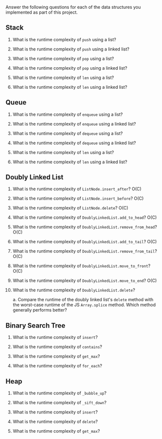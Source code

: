 Answer the following questions for each of the data structures you implemented as part of this project.

## Stack

1. What is the runtime complexity of `push` using a list?

2. What is the runtime complexity of `push` using a linked list?

3. What is the runtime complexity of `pop` using a list?

4. What is the runtime complexity of `pop` using a linked list?

5. What is the runtime complexity of `len` using a list?

6. What is the runtime complexity of `len` using a linked list?

## Queue

1. What is the runtime complexity of `enqueue` using a list?

2. What is the runtime complexity of `enqueue` using a linked list?

3. What is the runtime complexity of `dequeue` using a list?

4. What is the runtime complexity of `dequeue` using a linked list?

5. What is the runtime complexity of `len` using a list?

6. What is the runtime complexity of `len` using a linked list?

## Doubly Linked List

1. What is the runtime complexity of `ListNode.insert_after`?
O(C)
2. What is the runtime complexity of `ListNode.insert_before`?
O(C)
3. What is the runtime complexity of `ListNode.delete`?
O(C)
4. What is the runtime complexity of `DoublyLinkedList.add_to_head`?
O(C)
5. What is the runtime complexity of `DoublyLinkedList.remove_from_head`?
O(C)
6. What is the runtime complexity of `DoublyLinkedList.add_to_tail`?
O(C)
7. What is the runtime complexity of `DoublyLinkedList.remove_from_tail`?
O(C)
8. What is the runtime complexity of `DoublyLinkedList.move_to_front`?
O(C)
9. What is the runtime complexity of `DoublyLinkedList.move_to_end`?
O(C)
10. What is the runtime complexity of `DoublyLinkedList.delete`?

    a. Compare the runtime of the doubly linked list's `delete` method with the worst-case runtime of the JS `Array.splice` method. Which method generally performs better?

## Binary Search Tree

1. What is the runtime complexity of `insert`? 

2. What is the runtime complexity of `contains`?

3. What is the runtime complexity of `get_max`? 

4. What is the runtime complexity of `for_each`?
    
## Heap

1. What is the runtime complexity of `_bubble_up`?

2. What is the runtime complexity of `_sift_down`?

3. What is the runtime complexity of `insert`?

4. What is the runtime complexity of `delete`?

5. What is the runtime complexity of `get_max`?
